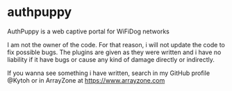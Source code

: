 authpuppy
=========

AuthPuppy is a web captive portal for WiFiDog networks


I am not the owner of the code. For that reason, i will not update the code to fix possible bugs.
The plugins are given as they were written and i have no liability if it have bugs or cause any kind of damage directly or indirectly.

If you wanna see something i have written, search in my GitHub profile @Kytoh or in ArrayZone at https://www.arrayzone.com
